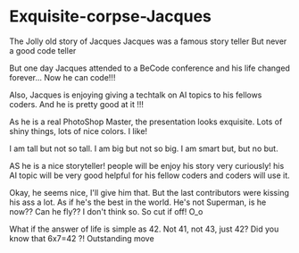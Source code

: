 # Exquisite-corpse-Jacques


The Jolly old story of Jacques
Jacques was a famous story teller
But never a good code teller

But one day Jacques attended to
a BeCode conference and his life
changed forever... Now he can code!!!

Also, Jacques is enjoying giving a techtalk
on AI topics to his fellows coders. And he
is pretty good at it !!!

As he is a real PhotoShop Master, the 
presentation looks exquisite. Lots of shiny things, 
lots of nice colors. I like! 


I am tall but not so tall.
I am big but not so big.
I am smart but, but no but.

AS he is a nice storyteller! people will be enjoy his story very curiously!
his AI topic will be very good helpful for his fellow coders and coders will use it.

Okay, he seems nice, I'll give him that. But the last contributors were kissing his ass a lot. As if he's the best in the world. He's not Superman, is he now?? Can he fly?? I don't think so. So cut if off! O_o 

What if the answer of life is simple as 42. Not 41, not 43, just 42?
Did you know that 6x7=42 ?! Outstanding move
